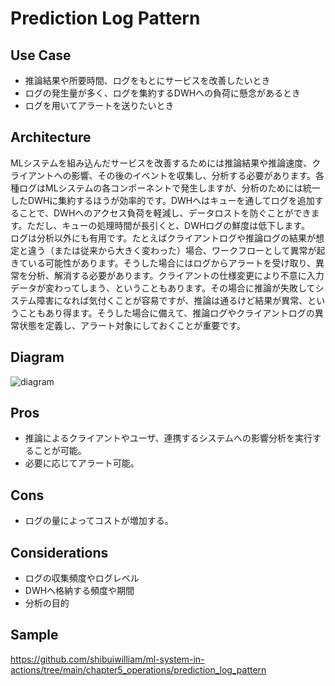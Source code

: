 # Prediction Log Pattern

## Use Case
- 推論結果や所要時間、ログをもとにサービスを改善したいとき
- ログの発生量が多く、ログを集約するDWHへの負荷に懸念があるとき
- ログを用いてアラートを送りたいとき

## Architecture
MLシステムを組み込んだサービスを改善するためには推論結果や推論速度、クライアントへの影響、その後のイベントを収集し、分析する必要があります。各種ログはMLシステムの各コンポーネントで発生しますが、分析のためには統一したDWHに集約するほうが効率的です。DWHへはキューを通してログを追加することで、DWHへのアクセス負荷を軽減し、データロストを防ぐことができます。ただし、キューの処理時間が長引くと、DWHログの鮮度は低下します。<br>
ログは分析以外にも有用です。たとえばクライアントログや推論ログの結果が想定と違う（または従来から大きく変わった）場合、ワークフローとして異常が起きている可能性があります。そうした場合にはログからアラートを受け取り、異常を分析、解消する必要があります。クライアントの仕様変更により不意に入力データが変わってしまう、ということもあります。その場合に推論が失敗してシステム障害になれば気付くことが容易ですが、推論は通るけど結果が異常、ということもあり得ます。そうした場合に備えて、推論ログやクライアントログの異常状態を定義し、アラート対象にしておくことが重要です。


## Diagram
![diagram](diagram.png)


## Pros
- 推論によるクライアントやユーザ、連携するシステムへの影響分析を実行することが可能。
- 必要に応じてアラート可能。

## Cons
- ログの量によってコストが増加する。

## Considerations
- ログの収集頻度やログレベル
- DWHへ格納する頻度や期間
- 分析の目的

## Sample
https://github.com/shibuiwilliam/ml-system-in-actions/tree/main/chapter5_operations/prediction_log_pattern
